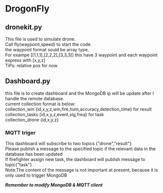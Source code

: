 # DrogonFly
## dronekit.py
This file is used to simulate drone.  
Call fly(waypoint,speed) to start the code.  
the waypoint format sould be array type.  
For exampe [[1,1,1],[2,2,2],[3,3,3]] this have 3 waypoint and each waypoint express with [x,y,z]  
TiPs:  relative pos for now
## Dashboard.py
this file is to create dashboard and the MongoDB ip will be update after I handle the remote database.  
current collection format is below:  
collection_win {id,x,y,z,win,fire,hum,accuracy,detection_time}  for result  
collection_tasks {id,x,y,z,event,sig,freq} for task  
collection_drone {id,x,y,z}
### MQTT triger 
This dashboard will subscribe to two topics {"drone","result"}  
Please publish a message to the specified topic if the relevant data in the database has been updated  
If firefighter assign new task, the dashboard will publish message to topic{"task"}   
Note:The content of the message is not important at present, because it is only used to trigger MongoDB  

***Remember to modify MongoDB & MQTT client***

